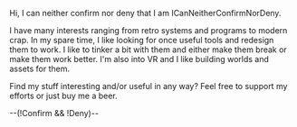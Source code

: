 Hi, I can neither confirm nor deny that I am ICanNeitherConfirmNorDeny.

I have many interests ranging from retro systems and programs to modern crap.
In my spare time, I like looking for once useful tools and redesign them to work.
I like to tinker a bit with them and either make them break or make them work better.
I'm also into VR and I like building worlds and assets for them.

Find my stuff interesting and/or useful in any way? Feel free to support my efforts or
just buy me a beer.

--(!Confirm && !Deny)--

